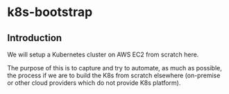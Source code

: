# k8s-bootstrap

## Introduction
We will setup a Kubernetes cluster on AWS EC2 from scratch here. 

The purpose of this is to capture and try to automate, as much as possible, the process if we are to build the K8s from scratch elsewhere (on-premise or other cloud providers which do not provide K8s platform). 
